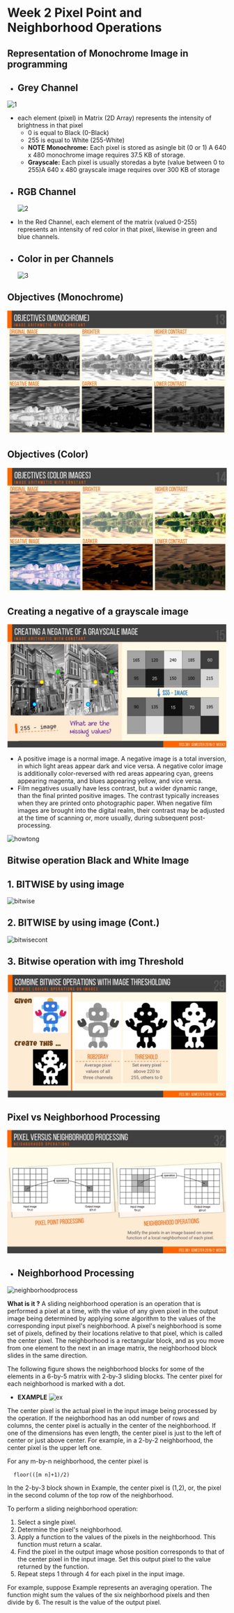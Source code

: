# Week 2 Pixel Point and Neighborhood Operations

## Representation of Monochrome Image in programming
  - ## Grey Channel
   ![1](https://www.spacetelescope.org/static/projects/img/imgproc_fig2.jpg)
  * each element (pixel) in Matrix (2D Array) represents the intensity of brightness in that pixel 
    * 0 is equal to Black (0-Black)
    * 255 is equal to White (255-White)
    *  **NOTE** **Monochrome:** Each pixel is stored as asingle bit (0 or 1) A 640 x 480 monochrome image requires 37.5 KB of storage.
    *  **Grayscale:** Each pixel is usually storedas a byte (value between 0
to 255)A 640 x 480 grayscale image requires over 300 KB of storage

  - ## RGB Channel 
    ![2](https://www.researchgate.net/profile/Dennis_Wee_Neo/publication/260038465/figure/fig1/AS:297304901865489@1447894420867/Results-of-image-processing-by-MATLAB-a-RGB-matrix-for-original-image-b-simu-lated.png)
  * In the Red Channel, each element of the matrix (valued 0-255) represents an intensity of red color in that pixel, likewise in green and blue channels.
  - ## Color in per Channels
    ![3](https://slideplayer.com/slide/9806828/32/images/43/Comparison+RGB+CMY+CMYK+YIQ+HSV+HSL.jpg)
## Objectives (Monochrome)
  ![mono](https://raw.githubusercontent.com/SunatP/ITCS381_Multimedia/master/img/monochrome.jpg)
## Objectives (Color)  
  ![color](https://raw.githubusercontent.com/SunatP/ITCS381_Multimedia/master/img/color.jpg)
## Creating a negative of a grayscale image
  ![neg](https://raw.githubusercontent.com/SunatP/ITCS381_Multimedia/master/img/negative.jpg)
  - A positive image is a normal image. A negative image is a total inversion, in which light areas appear dark and vice versa. A negative color image is additionally color-reversed with red areas appearing cyan, greens appearing magenta, and blues appearing yellow, and vice versa.
  - Film negatives usually have less contrast, but a wider dynamic range, than the final printed positive images. The contrast typically increases when they are printed onto photographic paper. When negative film images are brought into the digital realm, their contrast may be adjusted at the time of scanning or, more usually, during subsequent post-processing. 

  ![howtong](https://upload.wikimedia.org/wikipedia/commons/b/b3/Photographic_processing.jpg)

## Bitwise operation Black and White Image
## 1. BITWISE by using image
![bitwise](http://wiki.lofarolabs.com/images/0/09/Bitwise.jpg)
 ## 2. BITWISE by using image (Cont.)
 ![bitwisecont](http://2.bp.blogspot.com/-8VMKL0rc9lI/UsuRPuajCqI/AAAAAAAABUc/tXJmVxi_g3Y/s1600/bitwiseOperators.JPG)
 ## 3. Bitwise operation with img Threshold
 ![bitwise2](https://raw.githubusercontent.com/SunatP/ITCS381_Multimedia/master/img/bitwise.jpg)

## Pixel vs Neighborhood Processing
 ![imgprocess](https://raw.githubusercontent.com/SunatP/ITCS381_Multimedia/master/img/imgprocess.jpg)
  - ## Neighborhood Processing 
  ![neighborhoodprocess](http://what-when-how.com/wp-content/uploads/2012/07/tmp26dc134_thumb.png)
 
  **What is it ?** A sliding neighborhood operation is an operation that is performed a pixel at a time, with the value of any given pixel in the output image being determined by applying some algorithm to the values of the corresponding input pixel's neighborhood. A pixel's neighborhood is some set of pixels, defined by their locations relative to that pixel, which is called the center pixel. The neighborhood is a rectangular block, and as you move from one element to the next in an image matrix, the neighborhood block slides in the same direction. 
  
  The following figure shows the neighborhood blocks for some of the elements in a 6-by-5 matrix with 2-by-3 sliding blocks. The center pixel for each neighborhood is marked with a dot.
   
  - **EXAMPLE**
    ![ex](https://edoras.sdsu.edu/doc/matlab/toolbox/images/blocka.gif)

The center pixel is the actual pixel in the input image being processed by the operation. If the neighborhood has an odd number of rows and columns, the center pixel is actually in the center of the neighborhood. If one of the dimensions has even length, the center pixel is just to the left of center or just above center. For example, in a 2-by-2 neighborhood, the center pixel is the upper left one.

For any m-by-n neighborhood, the center pixel is
```
  floor(([m n]+1)/2) 
```   

In the 2-by-3 block shown in Example, the center pixel is (1,2), or, the pixel in the second column of the top row of the neighborhood.

To perform a sliding neighborhood operation:

   1. Select a single pixel.
   2. Determine the pixel's neighborhood.
   3. Apply a function to the values of the pixels in the neighborhood. This function must return a scalar.
   4. Find the pixel in the output image whose position corresponds to that of the center pixel in the input image. Set this output pixel to the value returned by the function.
   5. Repeat steps 1 through 4 for each pixel in the input image.

For example, suppose Example represents an averaging operation. The function might sum the values of the six neighborhood pixels and then divide by 6. The result is the value of the output pixel.
